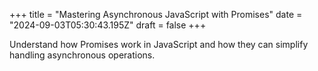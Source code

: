 +++
title = "Mastering Asynchronous JavaScript with Promises"
date = "2024-09-03T05:30:43.195Z"
draft = false
+++

  Understand how Promises work in JavaScript and how they can simplify handling asynchronous operations.
        
